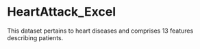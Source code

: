# HeartAttack_Excel
This dataset pertains to heart diseases and comprises 13 features describing patients.
